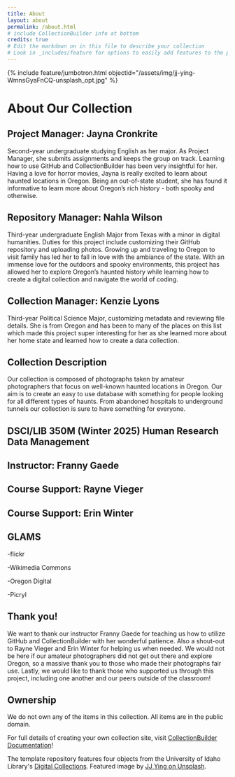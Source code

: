 ```yaml
---
title: About
layout: about
permalink: /about.html
# include CollectionBuilder info at bottom
credits: true
# Edit the markdown on in this file to describe your collection
# Look in _includes/feature for options to easily add features to the page
---
```


{% include feature/jumbotron.html objectid="/assets/img/jj-ying-WmnsGyaFnCQ-unsplash_opt.jpg" %}

# **About Our Collection**

## **Project Manager: Jayna Cronkrite**

Second-year undergraduate studying English as her major. As Project Manager, she submits assignments and keeps the group on track. Learning how to use GitHub and CollectionBuilder has been very insightful for her. Having a love for horror movies, Jayna is really excited to learn about haunted locations in Oregon. Being an out-of-state student, she has found it informative to learn more about Oregon’s rich history - both spooky and otherwise. 

## **Repository Manager: Nahla Wilson**

Third-year undergraduate English Major from Texas with a minor in digital humanities. Duties for this project include customizing their GitHub repository and uploading photos. Growing up and traveling to Oregon to visit family has led her to fall in love with the ambiance of the state. With an immense love for the outdoors and spooky environments, this project has allowed her to explore Oregon’s haunted history while learning how to create a digital collection and navigate the world of coding.

## **Collection Manager: Kenzie Lyons**

Third-year Political Science Major, customizing metadata and reviewing file details. She is from Oregon and has been to many of the places on this list which made this project super interesting for her as she learned more about her home state and learned how to create a data collection. 

## **Collection Description**

Our collection is composed of photographs taken by amateur photographers that focus on well-known haunted locations in Oregon. Our aim is to create an easy to use database with something for people looking for all different types of haunts. From abandoned hospitals to underground tunnels our collection is sure to have something for everyone.

## **DSCI/LIB 350M (Winter 2025) Human Research Data Management**

## **Instructor: Franny Gaede**

## **Course Support: Rayne Vieger**

## **Course Support: Erin Winter**

## **GLAMS**

-flickr

-Wikimedia Commons

-Oregon Digital

-Picryl

## **Thank you!**
We want to thank our instructor Franny Gaede for teaching us how to utilize GitHub and CollectionBuilder with her wonderful patience. Also a shout-out to Rayne Vieger and Erin Winter for helping us when needed. We would not be here if our amateur photographers did not get out there and explore Oregon, so a massive thank you to those who made their photographs fair use. Lastly, we would like to thank those who supported us through this project, including one another and our peers outside of the classroom!  

## **Ownership**
We do not own any of the items in this collection. All items are in the public domain. 

For full details of creating your own collection site, visit [CollectionBuilder Documentation](https://collectionbuilder.github.io/cb-docs/)!

The template repository features four objects from the University of Idaho Library's [Digital Collections](https://www.lib.uidaho.edu/digital). 
Featured image by [JJ Ying on Unsplash](https://unsplash.com/photos/WmnsGyaFnCQ).
